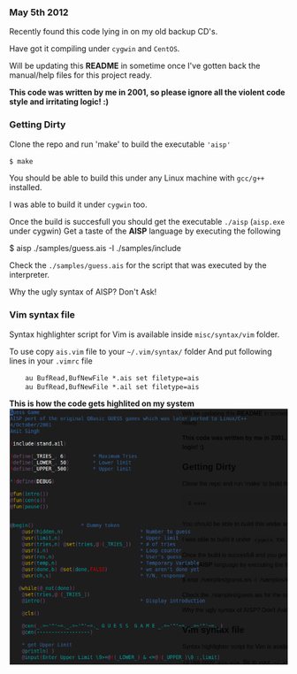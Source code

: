 ### May 5th 2012
Recently found this code lying in on my old backup CD's.

Have got it compiling under `cygwin` and `CentOS`.

Will be updating this **README** in sometime once I've gotten back the manual/help files for this project ready.

**This code was written by me in 2001, so please ignore all the violent code style and irritating logic! :)**

### Getting Dirty
Clone the repo and run 'make' to build the executable `'aisp'`

```bash
$ make
```

You should be able to build this under any Linux machine with `gcc/g++` installed.

I was able to build it under `cygwin` too.

Once the build is succesfull you should get the executable `./aisp` (`aisp.exe` under cygwin)
Get a taste of the **AISP** language by executing the following

$ aisp ./samples/guess.ais -I ./samples/include

Check the `./samples/guess.ais` for the script that was executed by the interpreter.

Why the ugly syntax of AISP? Don't Ask!

### Vim syntax file
Syntax highlighter script for Vim is available inside `misc/syntax/vim` folder.

To use copy `ais.vim` file to your `~/.vim/syntax/` folder
And put following lines in your `.vimrc` file

```vimrc
    au BufRead,BufNewFile *.ais set filetype=ais
    au BufRead,BufNewFile *.ail set filetype=ais
```

**This is how the code gets highlited on my system**
![Syntax Highlighting Screenshot](misc/screenshots/aisp-vim-syntax.png)

